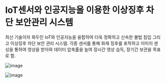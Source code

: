 # IoT센서와 인공지능을 이용한 이상징후 차단 보안관리 시스템
 
 최신 기술이자 화두인 IoT와 인공지능을 융합하여 더욱 정확하고 신속한 불법 침입 그리고 이상징후 차단 보안 관리 시스템. 각종 센서를 통해 화재 징후를 포착하고 이미지 센싱을 통하여 영상을 받아와 데이터 압축률을 높여 장시간 영상 습득, 장기간 보관을 목표로 함.

![image](https://user-images.githubusercontent.com/77868828/114572459-78384f00-9cb2-11eb-820e-78366b1fe138.png)

![image](https://user-images.githubusercontent.com/77868828/114572267-4c1cce00-9cb2-11eb-801c-09b30cf40a62.png)
